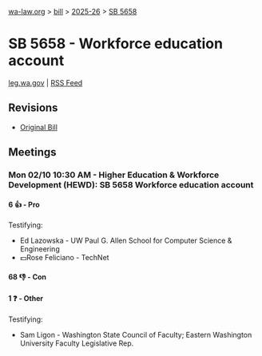 [wa-law.org](/) > [bill](/bill/) > [2025-26](/bill/2025-26/) > [SB 5658](/bill/2025-26/sb/5658/)

# SB 5658 - Workforce education account
[leg.wa.gov](https://app.leg.wa.gov/billsummary?BillNumber=5658&Year=2025&Initiative=false) | [RSS Feed](./rss.xml)

## Revisions
* [Original Bill](1/)

## Meetings
### Mon 02/10 10:30 AM - Higher Education & Workforce Development (HEWD): SB 5658 Workforce education account
#### 6 👍 - Pro
Testifying:
* Ed Lazowska - UW Paul G. Allen School for Computer Science & Engineering
* 💵Rose Feliciano - TechNet

#### 68 👎 - Con

#### 1 ❓ - Other
Testifying:
* Sam Ligon - Washington State Council of Faculty; Eastern Washington University Faculty Legislative Rep.
